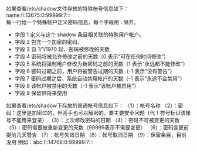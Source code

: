 如果查看/etc/shadow文件存放的特殊帐号信息如下： 
name:!!:13675:0:99999:7:::  
每一行给一个特殊帐户定义密码信息，每个字段用 : 隔开。 

- 字段 1 定义与这个 shadow 条目相关联的特殊用户帐户。 
- 字段 2 包含一个加密的密码。 
- 字段 3 自 1/1/1970 起，密码被修改的天数 
- 字段 4 密码将被允许修改之前的天数（0 表示“可在任何时间修改”） 
- 字段 5 系统将强制用户修改为新密码之前的天数（1 表示“永远都不能修改”） 
- 字段 6 密码过期之前，用户将被警告过期的天数（-1 表示“没有警告”） 
- 字段 7 密码过期之后，系统自动禁用帐户的天数（-1 表示“永远不会禁用”） 
- 字段 8 该帐户被禁用的天数（-1 表示“该帐户被启用”） 
- 字段 9 保留供将来使用

如果查看/etc/shadow下存放的普通帐号信息如下： 
（1）：帐号名称 
（2）：密码：这里是加密过的，但高手也可以解密的。要主要安全问题（代！符号标识该帐号不能用来登录） 
（3）：上次修改密码的日期 
（4）：密码不可被变更的天数 
（5）：密码需要被重新变更的天数（99999表示不需要变更） 
（6）：密码变更前提前几天警告 
（7）：帐号失效日期 
（8）：帐号取消日期 
（9）：保留条目，目前没用 
例如：abc:!!:14768:0:99999:7:::